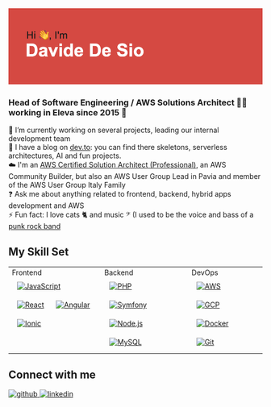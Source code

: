 <br><br> 
<img src="https://github.com/davide-desio-eleva/davide-desio-eleva/blob/main/header.png?raw=true" />

### Head of Software Engineering / AWS Solutions Architect 👨‍💻<br> working in Eleva since 2015 🚀
<div>
🔭 I’m currently working on several projects, leading our internal development team<br>
📝 I have a blog on <a target="_blank" href="https://dev.to/ddesio">dev.to</a>: you can find there skeletons, serverless architectures, AI and fun projects.<br>
☁️ I'm an <a target="_blank" href="https://www.credly.com/earner/earned/share/9929fdf2-7a3d-4013-9de6-57c80e4920b9">AWS Certified Solution Architect (Professional)</a>, an AWS Community Builder, but also an AWS User Group Lead in Pavia and member of the AWS User Group Italy Family<br>
❓ Ask me about anything related to frontend, backend, hybrid apps development and AWS<br> 
⚡ Fun fact: I love cats 🐈 and music 𝄢 (I used to be the voice and bass of a <a target="_blank" href="https://soundcloud.com/melodiedistorte">punk rock band</a><br>
</div>

<!-- BLOG-POST-LIST:START --><!-- BLOG-POST-LIST:END -->

## My Skill Set
<table>
  <tr>
    <td valign="top">
      Frontend  
      <div>  
        <a href="https://www.javascript.com/" target="_blank"><img style="margin: 10px" src="https://profilinator.rishav.dev/skills-assets/javascript-original.svg" alt="JavaScript" height="50" /></a>  
        <a href="https://reactjs.org/" target="_blank"><img style="margin: 10px" src="https://profilinator.rishav.dev/skills-assets/react-original-wordmark.svg" alt="React" height="50" /></a>  
        <a href="https://angular.io/" target="_blank"><img style="margin: 10px" src="https://profilinator.rishav.dev/skills-assets/angularjs-original.svg" alt="Angular" height="50" /></a>  
        <a href="https://www.ionicframework.com/" target="_blank"><img style="margin: 10px" src="https://profilinator.rishav.dev/skills-assets/ionic.svg" alt="Ionic" height="50" /></a>  
      </div>
    </td>
    <td valign="top">
      Backend  
      <div>  
        <a href="https://www.php.net/" target="_blank"><img style="margin: 10px" src="https://profilinator.rishav.dev/skills-assets/php-original.svg" alt="PHP" height="50" /></a>  
        <a href="https://symfony.com/" target="_blank"><img style="margin: 10px" src="https://profilinator.rishav.dev/skills-assets/symfony_black_03.svg" alt="Symfony" height="50" /></a>  
        <a href="https://nodejs.org/" target="_blank"><img style="margin: 10px" src="https://profilinator.rishav.dev/skills-assets/nodejs-original-wordmark.svg" alt="Node.js" height="50" /></a>  
        <a href="https://www.mysql.com/" target="_blank"><img style="margin: 10px" src="https://profilinator.rishav.dev/skills-assets/mysql-original-wordmark.svg" alt="MySQL" height="50" /></a>  
      </div>
    </td>
    <td valign="top">
      DevOps  
      <div>  
        <a href="https://aws.amazon.com/" target="_blank"><img style="margin: 10px" src="https://profilinator.rishav.dev/skills-assets/amazonwebservices-original-wordmark.svg" alt="AWS" height="50" /></a>  
        <a href="https://cloud.google.com/" target="_blank"><img style="margin: 10px" src="https://profilinator.rishav.dev/skills-assets/google_cloud-icon.svg" alt="GCP" height="50" /></a>  
        <a href="https://www.docker.com/" target="_blank"><img style="margin: 10px" src="https://profilinator.rishav.dev/skills-assets/docker-original-wordmark.svg" alt="Docker" height="50" /></a>  
        <a href="https://github.com/" target="_blank"><img style="margin: 10px" src="https://profilinator.rishav.dev/skills-assets/git-scm-icon.svg" alt="Git" height="50" /></a>  
      </div>
    </td>
  </tr>
</table>  

## Connect with me
<a href="https://github.com/davide-desio-eleva" target="_blank">
<img src=https://img.shields.io/badge/github-%2324292e.svg?&style=for-the-badge&logo=github&logoColor=white alt=github style="margin-bottom: 5px;" />
</a>
<a href="https://linkedin.com/in/desiodavide" target="_blank">
<img src=https://img.shields.io/badge/linkedin-%231E77B5.svg?&style=for-the-badge&logo=linkedin&logoColor=white alt=linkedin style="margin-bottom: 5px;" />
</a>
